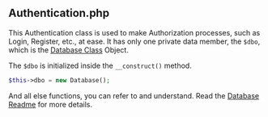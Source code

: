 ## Authentication.php

This Authentication class is used to make Authorization processes, such as Login, Register, etc., at ease. It has only one private data member, the `$dbo`, which is the [Database Class](https://github.com/guardianangel0507/vrms/tree/development/lib/dbconnect/Database.php) Object.

The `$dbo` is initialized inside the `__construct()` method.

```php
$this->dbo = new Database();
```

And all else functions, you can refer to and understand. Read the [Database Readme](https://github.com/guardianangel0507/vrms/blob/development/lib/dbconnect/Database.readme.md) for more details.